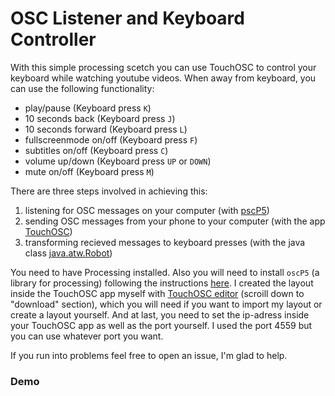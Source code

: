 # OSC Listener and Keyboard Controller

With this simple processing scetch you can use TouchOSC to control your keyboard while watching youtube videos. When away from keyboard, you can use the following functionality:
- play/pause (Keyboard press `K`)
- 10 seconds back (Keyboard press `J`)
- 10 seconds forward (Keyboard press `L`)
- fullscreenmode on/off (Keyboard press `F`)
- subtitles on/off (Keyboard press `C`)
- volume up/down (Keyboard press `UP` or `DOWN`)
- mute on/off (Keyboard press `M`)

There are three steps involved in achieving this:
1. listening for OSC messages on your computer (with [pscP5](https://github.com/sojamo/oscp5))
2. sending OSC messages from your phone to your computer (with the app [TouchOSC](https://itunes.apple.com/us/app/touchosc/id288120394))
3. transforming recieved messages to keyboard presses (with the java class [java.atw.Robot](https://docs.oracle.com/javase/7/docs/api/java/awt/Robot.html))

You need to have Processing installed. Also you will need to install `oscP5` (a library for processing) following the instructions [here](http://www.sojamo.de/libraries/oscP5/#installation). I created the layout inside the TouchOSC app myself with [TouchOSC editor](https://hexler.net/software/touchosc) (scroill down to "download" section), which you will need if you want to import my layout or create a layout yourself. And at last, you need to set the ip-adress inside your TouchOSC app as well as the port yourself. I used the port 4559 but you can use whatever port you want. 

If you run into problems feel free to open an issue, I'm glad to help.

### Demo

